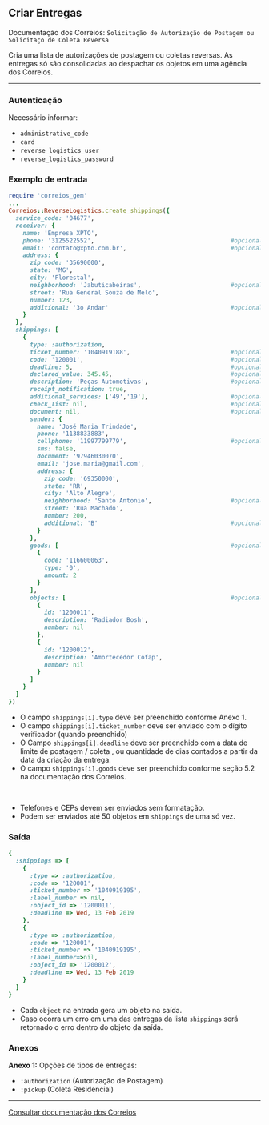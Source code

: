 ## Criar Entregas

Documentação dos Correios: `Solicitação de Autorização de Postagem ou Solicitaço de Coleta Reversa`

Cria uma lista de autorizações de postagem ou coletas reversas. As entregas só são consolidadas ao
despachar os objetos em uma agência dos Correios.

____

### Autenticação
Necessário informar:
* `administrative_code`
* `card`
* `reverse_logistics_user`
* `reverse_logistics_password`

### Exemplo de entrada

```ruby
require 'correios_gem'
...
Correios::ReverseLogistics.create_shippings({
  service_code: '04677',
  receiver: {
    name: 'Empresa XPTO',
    phone: '3125522552',                                      #opcional
    email: 'contato@xpto.com.br',                             #opcional
    address: {
      zip_code: '35690000',
      state: 'MG',
      city: 'Florestal',
      neighborhood: 'Jabuticabeiras',                         #opcional
      street: 'Rua General Souza de Melo',
      number: 123,
      additional: '3o Andar'                                  #opcional
    }
  },
  shippings: [
    {
      type: :authorization,
      ticket_number: '1040919188',                            #opcional
      code: '120001',                                         #opcional
      deadline: 5,                                            #opcional
      declared_value: 345.45,                                 #opcional
      description: 'Peças Automotivas',                       #opcional
      receipt_notification: true,
      additional_services: ['49','19'],                       #opcional
      check_list: nil,                                        #opcional
      document: nil,                                          #opcional
      sender: {
        name: 'José Maria Trindade',
        phone: '1138833883',
        cellphone: '11997799779',                             #opcional
        sms: false,
        document: '97946030070',
        email: 'jose.maria@gmail.com',
        address: {
          zip_code: '69350000',
          state: 'RR',
          city: 'Alto Alegre',
          neighborhood: 'Santo Antonio',                      #opcional
          street: 'Rua Machado',
          number: 200,
          additional: 'B'                                     #opcional
        }
      },
      goods: [                                                #opcional
        {
          code: '116600063',
          type: '0',
          amount: 2
        }
      ],
      objects: [                                              #opcional
        {
          id: '1200011',
          description: 'Radiador Bosh',
          number: nil
        },
        {
          id: '1200012',
          description: 'Amortecedor Cofap',
          number: nil
        }
      ]
    }
  ]
})
```
* O campo `shippings[i].type` deve ser preenchido conforme Anexo 1.
* O campo `shippings[i].ticket_number` deve ser enviado com o dígito verificador (quando preenchido)
* O Campo `shippings[i].deadline` deve ser preenchido com a data de limite de postagem / coleta <Date>, ou quantidade 
  de dias contados a partir da data da criação da entrega.
* O campo `shippings[i].goods` deve ser preenchido conforme seção 5.2 na documentação dos Correios.

‌‌ 
* Telefones e CEPs devem ser enviados sem formatação.
* Podem ser enviados até 50 objetos em `shippings` de uma só vez.

### Saída

```ruby
{
  :shippings => [
    { 
      :type => :authorization,
      :code => '120001',
      :ticket_number => '1040919195',
      :label_number => nil,
      :object_id => '1200011',
      :deadline => Wed, 13 Feb 2019
    },
    {
      :type => :authorization,
      :code => '120001',
      :ticket_number => '1040919195',
      :label_number=>nil,
      :object_id => '1200012',
      :deadline => Wed, 13 Feb 2019
    }
  ]
}
```
* Cada `object` na entrada gera um objeto na saída.
* Caso ocorra um erro em uma das entregas da lista `shippings` será retornado o erro dentro do objeto da saída.

### Anexos

__Anexo 1:__
Opções de tipos de entregas:
* `:authorization` (Autorização de Postagem)
* `:pickup` (Coleta Residencial)
---

[Consultar documentação dos Correios](CORREIOS_DOCUMENT.pdf)
